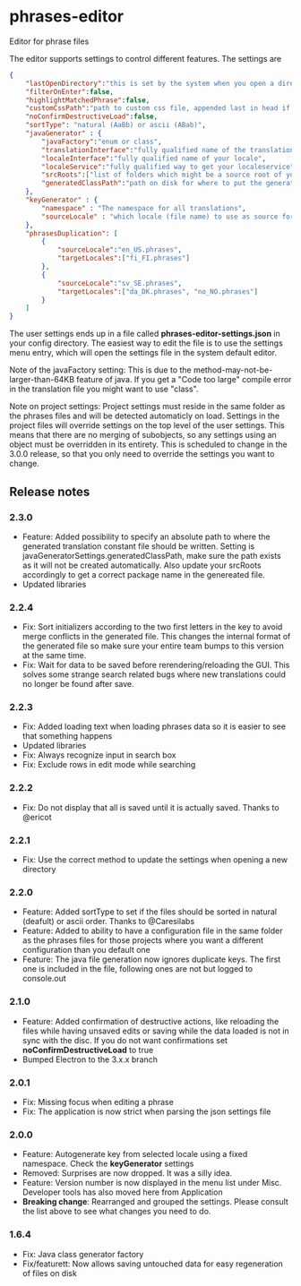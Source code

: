 # phrases-editor
Editor for phrase files

The editor supports settings to control different features. The settings are

```json
{
	"lastOpenDirectory":"this is set by the system when you open a directory",
	"filterOnEnter":false,
	"highlightMatchedPhrase":false,
	"customCssPath":"path to custom css file, appended last in head if set",
	"noConfirmDestructiveLoad":false,
	"sortType": "natural (AaBb) or ascii (ABab)",
	"javaGenerator" : {
		"javaFactory":"enum or class",
		"translationInterface":"fully qualified name of the translation interface",
		"localeInterface":"fully qualified name of your locale",
		"localeService":"fully qualified way to get your localeservice",
		"srcRoots":["list of folders which might be a source root of your project","usually something like src"],
		"generatedClassPath":"path on disk for where to put the generated Translation.java"
	},
	"keyGenerator" : {
		"namespace" : "The namespace for all translations",
		"sourceLocale" : "which locale (file name) to use as source for keys"
	},
    "phrasesDuplication": [
        {
            "sourceLocale":"en_US.phrases",
            "targetLocales":["fi_FI.phrases"]
        },
        {
            "sourceLocale":"sv_SE.phrases",
            "targetLocales":["da_DK.phrases", "no_NO.phrases"]
        }
    ]
}
```

The user settings ends up in a file called **phrases-editor-settings.json** in your config directory. The easiest way to edit the file is to use the settings menu entry, which will open the settings file in the system default editor.

Note of the javaFactory setting: This is due to the method-may-not-be-larger-than-64KB feature of java. If you get a "Code too large" compile error in the translation file you might want to use "class".

Note on project settings: Project settings must reside in the same folder as the phrases files and will be detected automaticly on load. Settings in the project files will override settings on the top level of the user settings. This means that there are no merging of subobjects, so any settings using an object must be overridden in its entirety. This is scheduled to change in the 3.0.0 release, so that you only need to override the settings you want to change.

## Release notes

### 2.3.0
* Feature: Added possibility to specify an absolute path to where the generated translation constant file should be written. Setting is javaGeneratorSettings.generatedClassPath, make sure the path exists as it will not be created automatically. Also update your srcRoots accordingly to get a correct package name in the genereated file.
* Updated libraries

### 2.2.4
* Fix: Sort initializers according to the two first letters in the key to avoid merge conflicts in the generated file. This changes the internal format of the generated file so make sure your entire team bumps to this version at the same time.
* Fix: Wait for data to be saved before rerendering/reloading the GUI. This solves some strange search related bugs where new translations could no longer be found after save.

### 2.2.3
* Fix: Added loading text when loading phrases data so it is easier to see that something happens
* Updated libraries
* Fix: Always recognize input in search box
* Fix: Exclude rows in edit mode while searching
    
### 2.2.2
* Fix: Do not display that all is saved until it is actually saved. Thanks to @ericot

### 2.2.1
* Fix: Use the correct method to update the settings when opening a new directory

### 2.2.0
* Feature: Added sortType to set if the files should be sorted in natural (deafult) or ascii order. Thanks to @Caresilabs
* Feature: Added to ability to have a configuration file in the same folder as the phrases files for those projects where you want a different configuration than you default one
* Feature: The java file generation now ignores duplicate keys. The first one is included in the file, following ones are not but logged to console.out

### 2.1.0
* Feature: Added confirmation of destructive actions, like reloading the files while having unsaved edits or saving while the data loaded is not in sync with the disc. If you do not want confirmations set **noConfirmDestructiveLoad** to true
* Bumped Electron to the 3.x.x branch

### 2.0.1
* Fix: Missing focus when editing a phrase
* Fix: The application is now strict when parsing the json settings file

### 2.0.0
* Feature: Autogenerate key from selected locale using a fixed namespace. Check the **keyGenerator** settings
* Removed: Surprises are now dropped. It was a silly idea.
* Feature: Version number is now displayed in the menu list under Misc. Developer tools has also moved here from Application
* **Breaking change**: Rearranged and grouped the settings. Please consult the list above to see what changes you need to do.

### 1.6.4
* Fix: Java class generator factory
* Fix/featurett: Now allows saving untouched data for easy regeneration of files on disk
